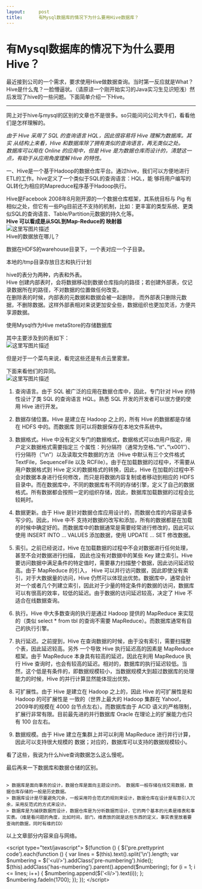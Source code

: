 ```yaml
---
layout:     post
title:      有Mysql数据库的情况下为什么要用Hive数据库？
---
```

<div id="article_content" class="article_content clearfix csdn-tracking-statistics" data-pid="blog" data-mod="popu_307" data-dsm="post">
								            <link rel="stylesheet" href="https://csdnimg.cn/release/phoenix/template/css/ck_htmledit_views-f76675cdea.css">
						<div class="htmledit_views" id="content_views">
                <div class="markdown_views">
<h1 id="有mysql数据库的情况下为什么要用hive">有Mysql数据库的情况下为什么要用Hive？</h1>

<p>最近接到公司的一个需求，要求使用Hive做数据查询。当时第一反应就是What？Hive是什么鬼？一脸懵逼状。（请原谅一个刚开始实习的Java实习生见识短浅）然后发现了hive的一些问题。下面简单介绍一下Hive。</p>

<hr><p>网上对于hive与mysql的区别的文章也不是很多。so只能问问公司大牛们，看看他们是怎样理解的。</p>

<p><em>由于 Hive 采用了 SQL 的查询语言 HQL，因此很容易将 Hive 理解为数据库。其实 从结构上来看，Hive 和数据库除了拥有类似的查询语言，再无类似之处。</em> <br><em>数据库可以用在 Online 的应用中，但是 Hive 是为数据仓库而设计的，清楚这一点，有助于从应用角度理解 Hive 的特性。</em></p>

<p>一、Hive是一个基于Hadoop的数据仓库平台。通过hive，我们可以方便地进行ETL的工作。hive定义了一个类似于SQL的查询语言：HQL，能 够将用户编写的QL转化为相应的Mapreduce程序基于Hadoop执行。</p>

<p>Hive是Facebook 2008年8月刚开源的一个数据仓库框架，其系统目标与 Pig 有相似之处，但它有一些Pig目前还不支持的机制，比如：更丰富的类型系统、更类似SQL的查询语言、Table/Partition元数据的持久化等。 <br><strong>Hive   可以看成是从SQL到Map-Reduce的   映射器</strong> <br><img src="http://img.blog.csdn.net/20170110161612291?watermark/2/text/aHR0cDovL2Jsb2cuY3Nkbi5uZXQvbnh3X3RzcA==/font/5a6L5L2T/fontsize/400/fill/I0JBQkFCMA==/dissolve/70/gravity/SouthEast" alt="这里写图片描述" title=""><br>
Hive的数据放在哪儿？</p>

<p>数据在HDFS的warehouse目录下，一个表对应一个子目录。</p>

<p>本地的/tmp目录存放日志和执行计划</p>

<p>hive的表分为两种，内表和外表。  <br>
Hive 创建内部表时，会将数据移动到数据仓库指向的路径；若创建外部表，仅记录数据所在的路径，不对数据的位置做任何改变。  <br>
在删除表的时候，内部表的元数据和数据会被一起删除， 而外部表只删除元数据，不删除数据。这样外部表相对来说更加安全些，数据组织也更加灵活，方便共享源数据。</p>

<p>使用Mysql作为Hive metaStore的存储数据库</p>

<p>其中主要涉及到的表如下： <br><img src="http://img.blog.csdn.net/20170110161754261?watermark/2/text/aHR0cDovL2Jsb2cuY3Nkbi5uZXQvbnh3X3RzcA==/font/5a6L5L2T/fontsize/400/fill/I0JBQkFCMA==/dissolve/70/gravity/SouthEast" alt="这里写图片描述" title=""></p>

<p>但是对于一个菜鸟来说，看完这些还是有点云里雾里。</p>

<p>下面来看他们的异同。 <br><img src="http://img.blog.csdn.net/20170111093125875?watermark/2/text/aHR0cDovL2Jsb2cuY3Nkbi5uZXQvbnh3X3RzcA==/font/5a6L5L2T/fontsize/400/fill/I0JBQkFCMA==/dissolve/70/gravity/SouthEast" alt="这里写图片描述" title=""></p>

<ol><li><p>查询语言。由于 SQL 被广泛的应用在数据仓库中，因此，专门针对 Hive 的特性设计了类 SQL 的查询语言 HQL。熟悉 SQL 开发的开发者可以很方便的使用 Hive 进行开发。  </p></li>
<li><p>数据存储位置。Hive 是建立在 Hadoop 之上的，所有 Hive 的数据都是存储在 HDFS 中的。而数据库 则可以将数据保存在本地文件系统中。</p></li>
<li><p>数据格式。Hive 中没有定义专门的数据格式，数据格式可以由用户指定，用户定义数据格式需要指定三 个属性：列分隔符（通常为空格、”\t”、”\x001″）、行分隔符（”\n”）以及读取文件数据的方法（Hive 中默认有三个文件格式 TextFile，SequenceFile 以及 RCFile）。由于在加载数据的过程中，不需要从用户数据格式到 Hive 定义的数据格式的转换，因此，Hive 在加载的过程中不会对数据本身进行任何修改，而只是将数据内容复制或者移动到相应的 HDFS 目录中。而在数据库中，不同的数据库有不同的存储引擎，定义了自己的数据格式。所有数据都会按照一定的组织存储，因此，数据库加载数据的过程会比较耗时。</p></li>
<li><p>数据更新。由于 Hive 是针对数据仓库应用设计的，而数据仓库的内容是读多写少的。因此，Hive 中不 支持对数据的改写和添加，所有的数据都是在加载的时候中确定好的。而数据库中的数据通常是需要经常进行修改的，因此可以使用 INSERT INTO …  VALUES 添加数据，使用 UPDATE …  SET 修改数据。</p></li>
<li><p>索引。之前已经说过，Hive 在加载数据的过程中不会对数据进行任何处理，甚至不会对数据进行扫描， 因此也没有对数据中的某些 Key 建立索引。Hive 要访问数据中满足条件的特定值时，需要暴力扫描整个数据，因此访问延迟较高。由于 MapReduce 的引入， Hive 可以并行访问数据，因此即使没有索引，对于大数据量的访问，Hive 仍然可以体现出优势。数据库中，通常会针对一个或者几个列建立索引，因此对于少量的特定条件的数据的访问，数据库可以有很高的效率，较低的延迟。由于数据的访问延迟较高，决定了 Hive 不适合在线数据查询。</p></li>
<li><p>执行。Hive 中大多数查询的执行是通过 Hadoop 提供的 MapReduce 来实现的（类似 select * from tbl  的查询不需要 MapReduce）。而数据库通常有自己的执行引擎。</p></li>
<li><p>执行延迟。之前提到，Hive 在查询数据的时候，由于没有索引，需要扫描整个表，因此延迟较高。另外 一个导致 Hive 执行延迟高的因素是 MapReduce 框架。由于 MapReduce 本身具有较高的延迟，因此在利用 MapReduce 执行 Hive 查询时，也会有较高的延迟。相对的，数据库的执行延迟较低。当然，这个低是有条件的，即数据规模较小，当数据规模大到超过数据库的处理能力的时候，Hive 的并行计算显然能体现出优势。 </p></li>
<li><p>可扩展性。由于 Hive 是建立在 Hadoop 之上的，因此 Hive 的可扩展性是和 Hadoop 的可扩展性是 一致的（世界上最大的 Hadoop 集群在 Yahoo!，2009年的规模在 4000 台节点左右）。而数据库由于 ACID 语义的严格限制，扩展行非常有限。目前最先进的并行数据库 Oracle 在理论上的扩展能力也只有 100 台左右。 </p></li>
<li><p>数据规模。由于 Hive 建立在集群上并可以利用 MapReduce 进行并行计算，因此可以支持很大规模的 数据；对应的，数据库可以支持的数据规模较小。 </p></li>
</ol><p>看了这些，我说为什么hive查询数据怎么这么慢呢。</p>

<p>最后再来一下数据库和数据仓储的区别。</p>



<pre class="prettyprint"><code class="hljs markdown">
<span class="hljs-blockquote">&gt; 数据库是面向事务的设计，数据仓库是面向主题设计的。 数据库一般存储在线交易数据，数据仓库存储的一般是历史数据。</span>
<span class="hljs-blockquote">&gt; 数据库设计是尽量避免冗余，一般采用符合范式的规则来设计，数据仓库在设计是有意引入冗余，采用反范式的方式来设计。</span>
<span class="hljs-blockquote">&gt; 数据库是为捕获数据而设计，数据仓库是为分析数据而设计，它的两个基本的元素是维表和事实表。（维是看问题的角度，比如时间，部门，维表放的就是这些东西的定义，事实表里放着要查询的数据，同时有维的ID）</span>
</code></pre>

<p>以上文章部分内容来自与网络。</p>
</div>
        &lt;script type="text/javascript"&gt;
            $(function () {
                $('pre.prettyprint code').each(function () {
                    var lines = $(this).text().split('\n').length;
                    var $numbering = $('&lt;ul/&gt;').addClass('pre-numbering').hide();
                    $(this).addClass('has-numbering').parent().append($numbering);
                    for (i = 1; i &lt;= lines; i++) {
                        $numbering.append($('&lt;li/&gt;').text(i));
                    };
                    $numbering.fadeIn(1700);
                });
            });
        &lt;/script&gt;            </div>
                </div>